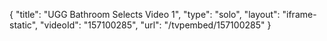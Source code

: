 {
    "title": "UGG Bathroom Selects Video 1",
    "type": "solo",
    "layout": "iframe-static",
    "videoId": "157100285",
    "url": "\/tvpembed\/157100285"
}